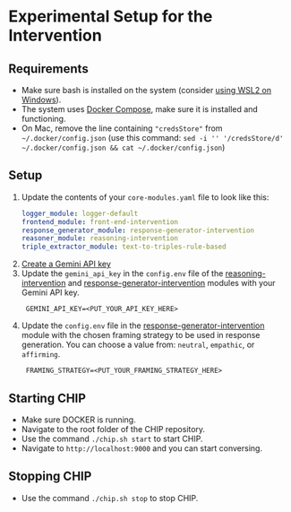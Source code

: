 # Experimental Setup for the Intervention

## Requirements
- Make sure bash is installed on the system (consider [using WSL2 on Windows](https://learn.microsoft.com/en-us/windows/wsl/install)).
- The system uses [Docker Compose](https://docs.docker.com/compose/install/), make sure it is installed and functioning. 
- On Mac, remove the line containing ``"credsStore"`` from ``~/.docker/config.json`` (use this command: `sed -i '' '/credsStore/d' ~/.docker/config.json && cat ~/.docker/config.json`)

## Setup
1. Update the contents of your `core-modules.yaml` file to look like this:
    ```YAML
    logger_module: logger-default
    frontend_module: front-end-intervention
    response_generator_module: response-generator-intervention
    reasoner_module: reasoning-intervention
    triple_extractor_module: text-to-triples-rule-based
    ```
2. [Create a Gemini API key](https://aistudio.google.com/app/apikey)
3. Update the `gemini_api_key` in the `config.env` file of the [reasoning-intervention](../modules/reasoning-intervention/config.env) and [response-generator-intervention](../modules/response-generator-intervention/config.env) modules with your Gemini API key.
   ```env
    GEMINI_API_KEY=<PUT_YOUR_API_KEY_HERE>
    ```
4. Update the `config.env` file in the [response-generator-intervention](../modules/response-generator-intervention/config.env) module with the chosen framing strategy to be used in response generation. You can choose a value from: `neutral`, `empathic`, or `affirming`.
   ```env
    FRAMING_STRATEGY=<PUT_YOUR_FRAMING_STRATEGY_HERE>
    ```


## Starting CHIP
- Make sure DOCKER is running.
- Navigate to the root folder of the CHIP repository.
- Use the command `./chip.sh start` to start CHIP.
- Navigate to `http://localhost:9000` and you can start conversing.

## Stopping CHIP
- Use the command `./chip.sh stop` to stop CHIP.
